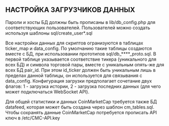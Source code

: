 ## НАСТРОЙКА ЗАГРУЗЧИКОВ ДАННЫХ

Пароли и хосты БД должны быть прописаны в lib/db_config.php для соответствующих пользователей. Пользователей можно создать используя шаблоны sql/create_user*.sql

Все настройки данных для скриптов огранизуются в таблицах ticker_map и data_config. По умолчанию такие таблицы создаются вместе с БД, при использовании прототипов sql/db_****_proto.sql. 
В первой таблице указывается соответствие тикера (уникального для всех БД) и символа торговой пары, вместе с уникальным опять-же для всех БД pair_id. При этом id_ticker должен быть уникальным лишь в пределах данной таблицы, он используется для связывания с data_config. Конфигурация загрузки предполагает сочетание двух флагов: 1 - загрузка истории, 2 - загрузка последних данных (для чего может подключаться WebSocket API). 


Для общей статистики и данных CoinMarketCap требуется также БД datafeed, которая может быть создана через шаблон cm_tables.sql. Чтобы сохранять данные CoinMarketCap потребуется прописать API ключ в /etc/CMC-API.key